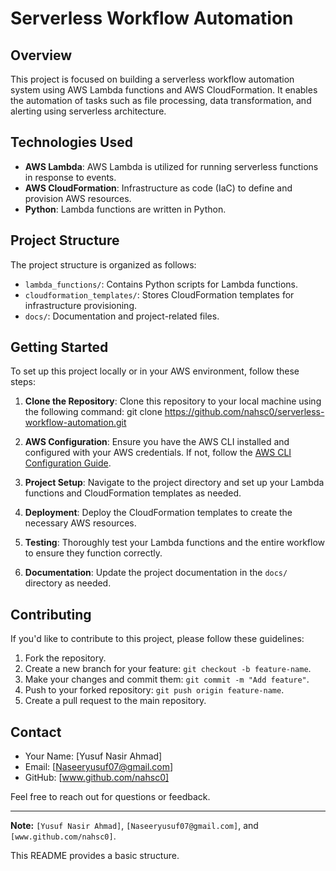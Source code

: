 # Serverless Workflow Automation

## Overview

This project is focused on building a serverless workflow automation system using AWS Lambda functions and AWS CloudFormation. It enables the automation of tasks such as file processing, data transformation, and alerting using serverless architecture.

## Technologies Used

- **AWS Lambda**: AWS Lambda is utilized for running serverless functions in response to events.
- **AWS CloudFormation**: Infrastructure as code (IaC) to define and provision AWS resources.
- **Python**: Lambda functions are written in Python.

## Project Structure

The project structure is organized as follows:

- `lambda_functions/`: Contains Python scripts for Lambda functions.
- `cloudformation_templates/`: Stores CloudFormation templates for infrastructure provisioning.
- `docs/`: Documentation and project-related files.

## Getting Started

To set up this project locally or in your AWS environment, follow these steps:

1. **Clone the Repository**: Clone this repository to your local machine using the following command:
git clone https://github.com/nahsc0/serverless-workflow-automation.git

2. **AWS Configuration**: Ensure you have the AWS CLI installed and configured with your AWS credentials. If not, follow the [AWS CLI Configuration Guide](https://docs.aws.amazon.com/cli/latest/userguide/cli-configure-files.html).

3. **Project Setup**: Navigate to the project directory and set up your Lambda functions and CloudFormation templates as needed.

4. **Deployment**: Deploy the CloudFormation templates to create the necessary AWS resources.

5. **Testing**: Thoroughly test your Lambda functions and the entire workflow to ensure they function correctly.

6. **Documentation**: Update the project documentation in the `docs/` directory as needed.

## Contributing

If you'd like to contribute to this project, please follow these guidelines:

1. Fork the repository.
2. Create a new branch for your feature: `git checkout -b feature-name`.
3. Make your changes and commit them: `git commit -m "Add feature"`.
4. Push to your forked repository: `git push origin feature-name`.
5. Create a pull request to the main repository.




## Contact

- Your Name: [Yusuf Nasir Ahmad]
- Email: [Naseeryusuf07@gmail.com]
- GitHub: [www.github.com/nahsc0]

Feel free to reach out for questions or feedback.

---

**Note:**  `[Yusuf Nasir Ahmad]`, `[Naseeryusuf07@gmail.com]`, and `[www.github.com/nahsc0]`.

This README provides a basic structure.
